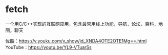 fetch
=====

一个用C/C++实现的互联网应用，包含最常用线上功能，导航，论坛，百科，地图，聊天

优酷：https://v.youku.com/v_show/id_XNDA4OTE2OTE1Mg==.html
YouTube：https://youtu.be/YL9-VTuarSs
